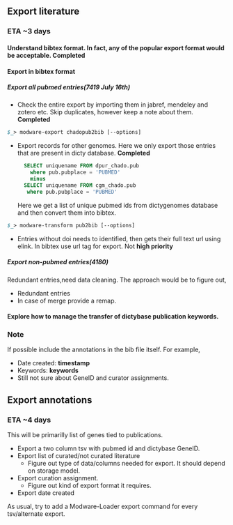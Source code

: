 ## Export literature
### ETA ~3 days

#### Understand bibtex format. In fact, any of the popular export format would be acceptable. __Completed__
#### Export in bibtex format
##### Export all pubmed entries(7419 July 16th)
* Check the entire export by importing them in jabref, mendeley and zotero etc. 
  Skip duplicates, however keep a note about them. __Completed__

```perl
$_> modware-export chadopub2bib [--options]
```

* Export records for other genomes.
    Here we only export those entries that are present in dicty database. __Completed__

    ```sql
      SELECT uniquename FROM dpur_chado.pub 
        where pub.pubplace = 'PUBMED'
        minus
      SELECT uniquename FROM cgm_chado.pub
       where pub.pubplace = 'PUBMED'
     ```
   
   Here we get a list of unique pubmed ids from dictygenomes database and then convert them into bibtex.

```perl
$_> modware-transform pub2bib [--options]
```


* Entries without doi needs to identified, then gets their full text url using elink. In bibtex use url tag for export. Not __high priority__

##### Export non-pubmed entries(4180)

Redundant entries,need data cleaning. The approach would be to figure out, 

* Redundant entries
* In case of merge provide a remap.

#### Explore how to manage the transfer of dictybase publication keywords.
    
### Note
If possible include the annotations in the bib file itself. For example,
* Date created: __timestamp__ 
* Keywords: __keywords__
* Still not sure about GeneID and curator assignments.

    

## Export annotations
### ETA ~4 days
This will be primarilly list of genes tied to publications. 

* Export a two column tsv with pubmed id and dictybase GeneID.
* Export list of curated/not curated literature
  * Figure out type of data/columns needed for export. It should depend on storage model.
* Export curation assignment.
  * Figure out kind of export format it requires.
* Export date created

As usual, try to add a Modware-Loader export command for every tsv/alternate export.



